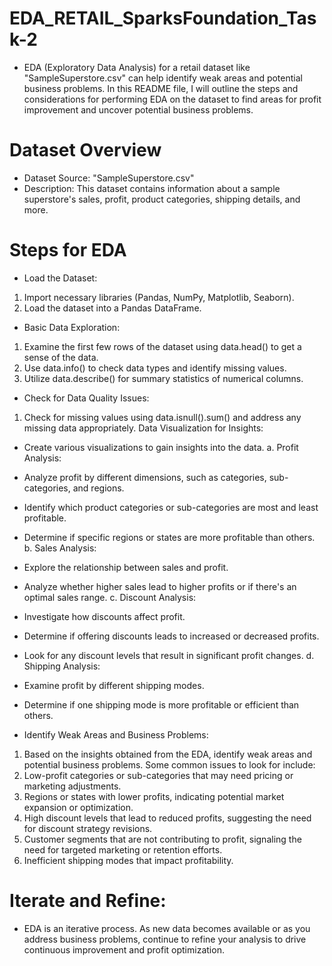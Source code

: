# EDA_RETAIL_SparksFoundation_Task-2
* EDA (Exploratory Data Analysis) for a retail dataset like "SampleSuperstore.csv" can help identify weak areas and potential business problems. In this README file, I will outline the steps and considerations for performing EDA on the dataset to find areas for profit improvement and uncover potential business problems.

# Dataset Overview
* Dataset Source: "SampleSuperstore.csv"
* Description: This dataset contains information about a sample superstore's sales, profit, product categories, shipping details, and more.

# Steps for EDA
* Load the Dataset:
1. Import necessary libraries (Pandas, NumPy, Matplotlib, Seaborn).
2. Load the dataset into a Pandas DataFrame.
   
* Basic Data Exploration:
1. Examine the first few rows of the dataset using data.head() to get a sense of the data.
2. Use data.info() to check data types and identify missing values.
3. Utilize data.describe() for summary statistics of numerical columns.
   
* Check for Data Quality Issues:
1. Check for missing values using data.isnull().sum() and address any missing data appropriately.
Data Visualization for Insights:

* Create various visualizations to gain insights into the data.
a. Profit Analysis:
* Analyze profit by different dimensions, such as categories, sub-categories, and regions.
* Identify which product categories or sub-categories are most and least profitable.
* Determine if specific regions or states are more profitable than others.
b. Sales Analysis:
* Explore the relationship between sales and profit.
* Analyze whether higher sales lead to higher profits or if there's an optimal sales range.
c. Discount Analysis:
* Investigate how discounts affect profit.
* Determine if offering discounts leads to increased or decreased profits.
* Look for any discount levels that result in significant profit changes.
d. Shipping Analysis:
* Examine profit by different shipping modes.
* Determine if one shipping mode is more profitable or efficient than others.

* Identify Weak Areas and Business Problems:
1. Based on the insights obtained from the EDA, identify weak areas and potential business problems. Some common issues to look for include:
2. Low-profit categories or sub-categories that may need pricing or marketing adjustments.
3. Regions or states with lower profits, indicating potential market expansion or optimization.
4. High discount levels that lead to reduced profits, suggesting the need for discount strategy revisions.
5. Customer segments that are not contributing to profit, signaling the need for targeted marketing or retention efforts.
6. Inefficient shipping modes that impact profitability.

# Iterate and Refine:
* EDA is an iterative process. As new data becomes available or as you address business problems, continue to refine your analysis to drive continuous improvement and profit optimization.

